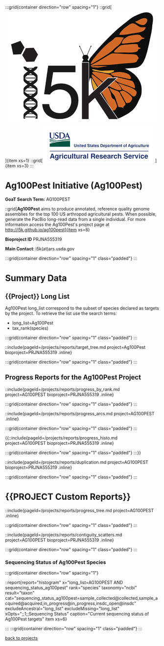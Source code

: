 :::grid{container direction="row" spacing="1"}
::grid[![GoaT](/static/images/i5k.png)]{item xs=1}
::grid[![GoaT](/static/images/USDA.png)]{item xs=3}
:::


# Ag100Pest Initiative (Ag100Pest)

**GoaT Search Term:** AG100PEST

::grid[**Ag100Pest** aims to produce annotated, reference quality genome assemblies for the top 100 US arthropod agricultural pests. When possible, generate the PacBio long-read data from a single individual. For more information access the Ag100Pest's project page at http://i5k.github.io/ag100pest]{item xs=8}

**Bioproject ID** PRJNA555319

**Main Contact**: i5k(at)ars.usda.gov

:::grid{container direction="row" spacing="1" class="padded"}
:::

# Summary Data

## {{Project}} Long List

Ag100Pest long_list correspond to the subset of species declared as targets by the project. To retrieve the list use the search terms:

- long_list=Ag100Pest
- tax_rank(species)

:::grid{container direction="row" spacing="1" class="padded"}
:::

::include{pageId=/projects/reports/target_tree.md project=Ag100Pest bioproject=PRJNA555319 .inline}

:::grid{container direction="row" spacing="1" class="padded"}
:::

## Progress Reports for the Ag100Pest Project

::include{pageId=/projects/reports/progress_by_rank.md project=AG100PEST bioproject=PRJNA555319 .inline}

:::grid{container direction="row" spacing="1" class="padded"}
:::

::include{pageId=/projects/reports/progress_arcs.md project=AG100PEST .inline}

:::grid{container direction="row" spacing="1" class="padded"}
:::

{{::include{pageId=/projects/reports/progress_histo.md project=AG100PEST bioproject=PRJNA555319 .inline}

:::grid{container direction="row" spacing="1" class="padded"}
:::}}

::include{pageId=/projects/reports/duplication.md project=AG100PEST bioproject=PRJNA555319 .inline}

:::grid{container direction="row" spacing="1" class="padded"}
:::

# {{PROJECT Custom Reports}}

::include{pageId=/projects/reports/progress_tree.md project=AG100PEST .inline}

:::grid{container direction="row" spacing="1" class="padded"}
:::

::include{pageId=/projects/reports/contiguity_scatters.md project=AG100PEST bioproject=PRJNA555319 .inline}

:::grid{container direction="row" spacing="1" class="padded"}
:::

### Sequencing Status of Ag100Pest Species

:::grid{container direction="row" spacing="1"}

::report{report="histogram" x="long_list=AG100PEST AND sequencing_status_ag100pest" rank="species" taxonomy="ncbi" result="taxon" cat="sequencing_status_ag100pest=sample_collected@collected,sample_acquired@acquired,in_progress@in_progress,insdc_open@insdc" excludeAncestral="long_list" excludeMissing="long_list" xOpts=";;1;;Sequencing Status" caption="Current sequencing status of Ag100Pest targets" item xs=6}


:::
:::grid{container direction="row" spacing="1" class="padded"}
:::

[back to projects](/projects)
